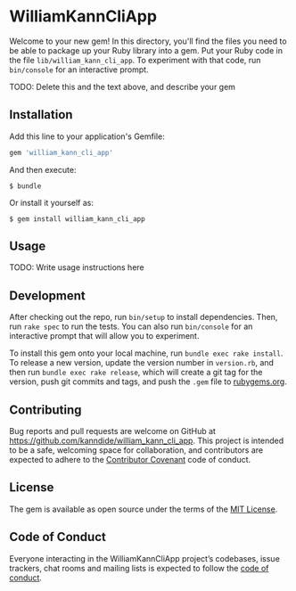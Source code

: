 # WilliamKannCliApp

Welcome to your new gem! In this directory, you'll find the files you need to be able to package up your Ruby library into a gem. Put your Ruby code in the file `lib/william_kann_cli_app`. To experiment with that code, run `bin/console` for an interactive prompt.

TODO: Delete this and the text above, and describe your gem

## Installation

Add this line to your application's Gemfile:

```ruby
gem 'william_kann_cli_app'
```

And then execute:

    $ bundle

Or install it yourself as:

    $ gem install william_kann_cli_app

## Usage

TODO: Write usage instructions here

## Development

After checking out the repo, run `bin/setup` to install dependencies. Then, run `rake spec` to run the tests. You can also run `bin/console` for an interactive prompt that will allow you to experiment.

To install this gem onto your local machine, run `bundle exec rake install`. To release a new version, update the version number in `version.rb`, and then run `bundle exec rake release`, which will create a git tag for the version, push git commits and tags, and push the `.gem` file to [rubygems.org](https://rubygems.org).

## Contributing

Bug reports and pull requests are welcome on GitHub at https://github.com/kanndide/william_kann_cli_app. This project is intended to be a safe, welcoming space for collaboration, and contributors are expected to adhere to the [Contributor Covenant](http://contributor-covenant.org) code of conduct.

## License

The gem is available as open source under the terms of the [MIT License](https://opensource.org/licenses/MIT).

## Code of Conduct

Everyone interacting in the WilliamKannCliApp project’s codebases, issue trackers, chat rooms and mailing lists is expected to follow the [code of conduct](https://github.com/kanndide/william_kann_cli_app/blob/master/CODE_OF_CONDUCT.md).
